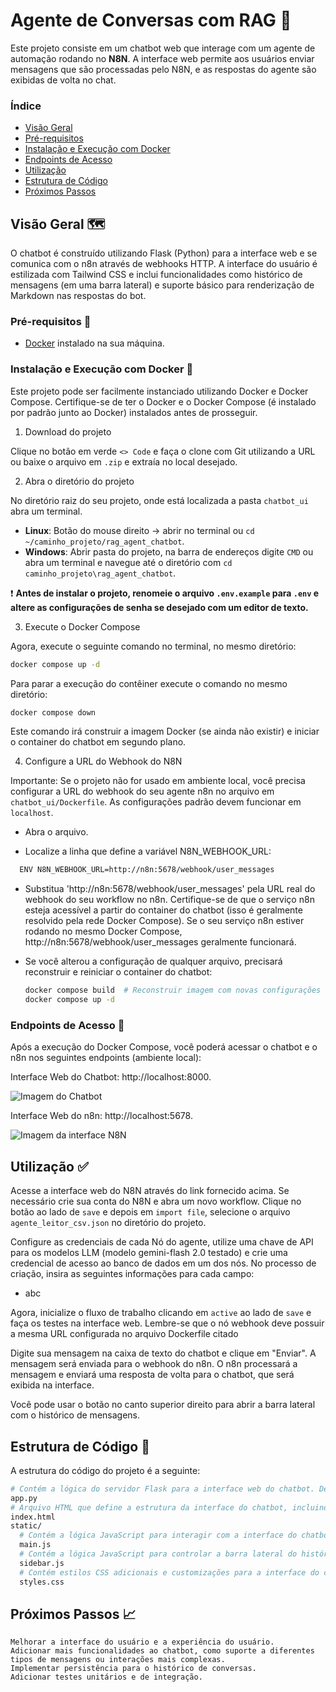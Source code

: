 # Agente de Conversas com RAG 🤖

Este projeto consiste em um chatbot web que interage com um agente de automação rodando no **N8N**. A interface web permite aos usuários enviar mensagens que são processadas pelo N8N, e as respostas do agente são exibidas de volta no chat.

### Índice

* [Visão Geral](https://github.com/Gabryel-Barboza/rag_agent_chatbot?tab=readme-ov-file#vis%C3%A3o-geral)
* [Pré-requisitos](https://github.com/Gabryel-Barboza/rag_agent_chatbot?tab=readme-ov-file#pr%C3%A9-requisitos)
* [Instalação e Execução com Docker](https://github.com/Gabryel-Barboza/rag_agent_chatbot?tab=readme-ov-file#instala%C3%A7%C3%A3o-e-execu%C3%A7%C3%A3o-com-docker)
* [Endpoints de Acesso](https://github.com/Gabryel-Barboza/rag_agent_chatbot?tab=readme-ov-file#endpoints-de-acesso)
* [Utilização](https://github.com/Gabryel-Barboza/rag_agent_chatbot?tab=readme-ov-file#utiliza%C3%A7%C3%A3o)
* [Estrutura de Código](https://github.com/Gabryel-Barboza/rag_agent_chatbot?tab=readme-ov-file#estrutura-de-c%C3%B3digo)
* [Próximos Passos](https://github.com/Gabryel-Barboza/rag_agent_chatbot?tab=readme-ov-file#pr%C3%B3ximos-passos)

## Visão Geral 🗺

O chatbot é construído utilizando Flask (Python) para a interface web e se comunica com o n8n através de webhooks HTTP. A interface do usuário é estilizada com Tailwind CSS e inclui funcionalidades como histórico de mensagens (em uma barra lateral) e suporte básico para renderização de Markdown nas respostas do bot.

### Pré-requisitos 📖

  * [Docker](https://www.docker.com/products/docker-desktop/) instalado na sua máquina.

### Instalação e Execução com Docker 🚩

Este projeto pode ser facilmente instanciado utilizando Docker e Docker Compose. Certifique-se de ter o Docker e o Docker Compose (é instalado por padrão junto ao Docker) instalados antes de prosseguir.

1. Download do projeto

Clique no botão em verde `<> Code` e faça o clone com Git utilizando a URL ou baixe o arquivo em `.zip` e extraía no local desejado.

2. Abra o diretório do projeto

No diretório raiz do seu projeto, onde está localizada a pasta `chatbot_ui` abra um terminal.
* **Linux**: Botão do mouse direito -> abrir no terminal ou `cd ~/caminho_projeto/rag_agent_chatbot`.
* **Windows**: Abrir pasta do projeto, na barra de endereços digite `CMD` ou abra um terminal e navegue até o diretório com `cd caminho_projeto\rag_agent_chatbot`.

❗ **Antes de instalar o projeto, renomeie o arquivo `.env.example` para `.env` e altere as configurações de senha se desejado com um editor de texto.**

3. Execute o Docker Compose

Agora, execute o seguinte comando no terminal, no mesmo diretório:

```bash
docker compose up -d
```

Para parar a execução do contêiner execute o comando no mesmo diretório:

```bash
docker compose down
```

Este comando irá construir a imagem Docker (se ainda não existir) e iniciar o container do chatbot em segundo plano.

4. Configure a URL do Webhook do N8N

Importante: Se o projeto não for usado em ambiente local, você precisa configurar a URL do webhook do seu agente n8n no arquivo em `chatbot_ui/Dockerfile`. As configurações padrão devem funcionar em `localhost`.

  * Abra o arquivo.

  * Localize a linha que define a variável N8N_WEBHOOK_URL:
  
  ```bash
    ENV N8N_WEBHOOK_URL=http://n8n:5678/webhook/user_messages
  ```

  * Substitua 'http://n8n:5678/webhook/user_messages' pela URL real do webhook do seu workflow no n8n. Certifique-se de que o serviço n8n esteja acessível a partir do container do chatbot (isso é geralmente resolvido pela rede Docker Compose). Se o seu serviço n8n estiver rodando no mesmo Docker Compose, http://n8n:5678/webhook/user_messages geralmente funcionará.

  * Se você alterou a configuração de qualquer arquivo, precisará reconstruir e reiniciar o container do chatbot:

    ```bash
    docker compose build  # Reconstruir imagem com novas configurações 
    docker compose up -d
    ```

### Endpoints de Acesso 📲

Após a execução do Docker Compose, você poderá acessar o chatbot e o n8n nos seguintes endpoints (ambiente local):

  Interface Web do Chatbot: http://localhost:8000.

  ![Imagem do Chatbot]()

  Interface Web do n8n: http://localhost:5678.
  
  ![Imagem da interface N8N]()

## Utilização ✅

  Acesse a interface web do N8N através do link fornecido acima. Se necessário crie sua conta do N8N e abra um novo workflow. Clique no botão ao lado de `save` e depois em `import file`, selecione o arquivo `agente_leitor_csv.json` no diretório do projeto.

  Configure as credenciais de cada Nó do agente, utilize uma chave de API para os modelos LLM (modelo gemini-flash 2.0 testado) e crie uma credencial de acesso ao banco de dados em um dos nós. No processo de criação, insira as seguintes informações para cada campo:

  * abc

  Agora, inicialize o fluxo de trabalho clicando em `active` ao lado de `save` e faça os testes na interface web. Lembre-se que o nó webhook deve possuir a mesma URL configurada no arquivo Dockerfile citado
  
  Digite sua mensagem na caixa de texto do chatbot e clique em "Enviar". A mensagem será enviada para o webhook do n8n. O n8n processará a mensagem e enviará uma resposta de volta para o chatbot, que será exibida na interface.
  
  Você pode usar o botão no canto superior direito para abrir a barra lateral com o histórico de mensagens.

## Estrutura de Código 🔢

A estrutura do código do projeto é a seguinte:

  ```bash
  # Contém a lógica do servidor Flask para a interface web do chatbot. Define as rotas para exibir a página inicial e receber mensagens do usuário, encaminhando-as para o n8n.
  app.py
  # Arquivo HTML que define a estrutura da interface do chatbot, incluindo a caixa de mensagens, a área de exibição do chat e o formulário de envio. Utiliza Tailwind CSS para estilização.
  index.html
  static/
    # Contém a lógica JavaScript para interagir com a interface do chatbot, enviar mensagens e atualizar a exibição do chat. Utiliza a biblioteca marked.js para renderizar Markdown nas mensagens do bot.
    main.js
    # Contém a lógica JavaScript para controlar a barra lateral do histórico de mensagens.
    sidebar.js 
    # Contém estilos CSS adicionais e customizações para a interface do chatbot.
    styles.css 
  ```

## Próximos Passos 📈

    Melhorar a interface do usuário e a experiência do usuário.
    Adicionar mais funcionalidades ao chatbot, como suporte a diferentes tipos de mensagens ou interações mais complexas.
    Implementar persistência para o histórico de conversas.
    Adicionar testes unitários e de integração.
